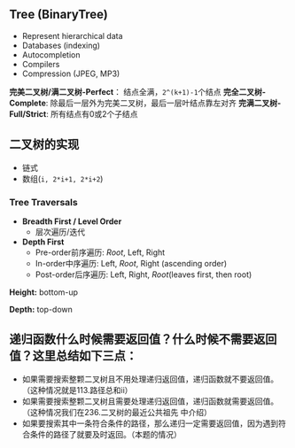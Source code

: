 ## Tree (BinaryTree)
- Represent hierarchical data
- Databases (indexing)
- Autocompletion
- Compilers
- Compression (JPEG, MP3)

**完美二叉树/满二叉树-Perfect**： 结点全满，`2^(k+1)-1`个结点
**完全二叉树-Complete**: 除最后一层外为完美二叉树，最后一层叶结点靠左对齐
**完满二叉树-Full/Strict**: 所有结点有0或2个子结点

## 二叉树的实现
- 链式
- 数组(`i, 2*i+1, 2*i+2`)

### Tree Traversals

- **Breadth First / Level Order**
  - 层次遍历/迭代
- **Depth First**
  - Pre-order前序遍历: _Root_, Left, Right
  - In-order中序遍历: Left, _Root_, Right (ascending order)
  - Post-order后序遍历: Left, Right, _Root_(leaves first, then root)

**Height:** bottom-up

 **Depth:** top-down

## 递归函数什么时候需要返回值？什么时候不需要返回值？这里总结如下三点：

- 如果需要搜索整颗二叉树且不用处理递归返回值，递归函数就不要返回值。（这种情况就是113.路径总和ii）
- 如果需要搜索整颗二叉树且需要处理递归返回值，递归函数就需要返回值。 （这种情况我们在236.二叉树的最近公共祖先 中介绍）
- 如果要搜索其中一条符合条件的路径，那么递归一定需要返回值，因为遇到符合条件的路径了就要及时返回。（本题的情况）